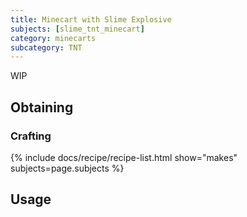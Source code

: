 ```yaml
---
title: Minecart with Slime Explosive
subjects: [slime_tnt_minecart]
category: minecarts
subcategory: TNT
---
```


WIP

Obtaining
---------

### Crafting
{% include docs/recipe/recipe-list.html show="makes" subjects=page.subjects %}

Usage
-----
